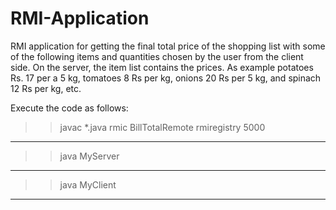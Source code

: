 # RMI-Application
RMI application for getting the final total price of the shopping list with some of the following items and quantities chosen by the user from the client side. On the server, the item list contains the prices. As example potatoes Rs. 17 per a 5 kg, tomatoes 8 Rs per kg, onions 20 Rs per 5 kg, and spinach 12 Rs per kg, etc.


Execute the code as follows:

>>javac *.java
>>rmic BillTotalRemote
>>rmiregistry 5000
----------------------------------------------
>>java MyServer
--------------------------------------------------
>>java MyClient
-----------------------------------------------
